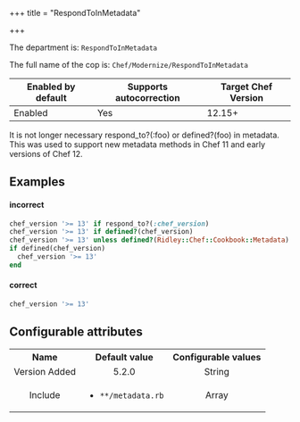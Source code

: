 +++
title = "RespondToInMetadata"

+++

<!-- This content is automatically generated. See https://github.com/chef/chef-web-docs/blob/main/generated/README.md -->

The department is: `RespondToInMetadata`

The full name of the cop is: `Chef/Modernize/RespondToInMetadata`

| Enabled by default | Supports autocorrection | Target Chef Version |
| --- | --- | --- |
| Enabled | Yes | 12.15+ |

It is not longer necessary respond_to?(:foo) or defined?(foo) in metadata. This was used to support new metadata methods in Chef 11 and early versions of Chef 12.

## Examples


#### incorrect

```ruby
chef_version '>= 13' if respond_to?(:chef_version)
chef_version '>= 13' if defined?(chef_version)
chef_version '>= 13' unless defined?(Ridley::Chef::Cookbook::Metadata)
if defined(chef_version)
  chef_version '>= 13'
end
```

#### correct

```ruby
chef_version '>= 13'
```

## Configurable attributes

<table>
<tbody><tr>
<th>Name</th>
<th>Default value</th>
<th>Configurable values</th>
</tr>
<tr>
<td style="text-align:center">Version Added</td>
<td style="text-align:center">5.2.0</td>
<td style="text-align:center">String</td>
</tr>
<tr><td style="text-align:center">Include</td>
<td style="text-align:center"><ul>
<li><code>**/metadata.rb</code></li>
</ul>
</td>
<td style="text-align:center">Array</td>
</tr></tbody></table>
